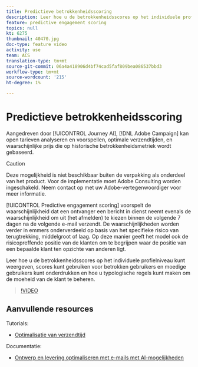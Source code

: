 ```yaml
---
title: Predictieve betrokkenheidsscoring
description: Leer hoe u de betrokkenheidsscores op het individuele profielniveau kunt weergeven, scores kunt gebruiken voor betrokken gebruikers en moedige gebruikers kunt onderdrukken en hoe u typologische regels kunt maken om de moeheid van de klant te beheren.
feature: predictive engagement scoring
topics: null
kt: 6275
thumbnail: 40470.jpg
doc-type: feature video
activity: use
team: ACS
translation-type: tm+mt
source-git-commit: 06a4a418906d4bf74cad5faf809bea086537bbd3
workflow-type: tm+mt
source-wordcount: '215'
ht-degree: 1%

---
```



# Predictieve betrokkenheidsscoring

Aangedreven door [!UICONTROL Journey AI], [!DNL Adobe Campaign] kan open tarieven analyseren en voorspellen, optimale verzendtijden, en waarschijnlijke prijs die op historische betrokkenheidsmetriek wordt gebaseerd.

>[!CAUTION]
>Deze mogelijkheid is niet beschikbaar buiten de verpakking als onderdeel van het product. Voor de implementatie moet Adobe Consulting worden ingeschakeld. Neem contact op met uw Adobe-vertegenwoordiger voor meer informatie.

[!UICONTROL Predictive engagement scoring] voorspelt de waarschijnlijkheid dat een ontvanger een bericht in dienst neemt evenals de waarschijnlijkheid om uit (het afmelden) te kiezen binnen de volgende 7 dagen na de volgende e-mail verzendt. De waarschijnlijkheden worden verder in emmers onderverdeeld op basis van het specifieke risico van terugtrekking, middelgroot of laag. Op deze manier geeft het model ook de risicopreffende positie van de klanten om te begrijpen waar de positie van een bepaalde klant ten opzichte van anderen ligt.

Leer hoe u de betrokkenheidsscores op het individuele profielniveau kunt weergeven, scores kunt gebruiken voor betrokken gebruikers en moedige gebruikers kunt onderdrukken en hoe u typologische regels kunt maken om de moeheid van de klant te beheren.

>[!VIDEO](https://video.tv.adobe.com/v/40470?quality=12)

## Aanvullende resources

Tutorials:

* [Optimalisatie van verzendtijd](predictive-send-time-optimization.md)

Documentatie:

* [Ontwerp en levering optimaliseren met e-mails met AI-mogelijkheden](https://docs.adobe.com/help/en/campaign-standard/using/testing-and-sending/preparing-and-testing-messages/predictive.html)
